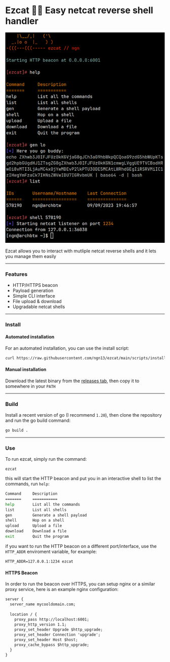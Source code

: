 # Ezcat 🐱‍💻 Easy netcat reverse shell handler</h1>
![](images/showcase.png)

Ezcat allows you to interact with mutliple netcat 
reverse shells and it lets you manage them easily  

---

### Features
- HTTP/HTTPS beacon
- Payload generation
- Simple CLI interface
- File upload & download
- Upgradable netcat shells

---

### Install
#### Automated installation 
For an automated installation, you can use the install script:
```bash
curl https://raw.githubusercontent.com/ngn13/ezcat/main/scripts/install.sh | sudo bash
```
#### Manual installation
Download the latest binary from the [releases tab](https://github.com/ngn13/ezcat/releases),
then copy it to somewhere in your `PATH`

---

### Build
Install a recent version of go (I recommend `1.20`), then clone the repository and run the go build 
command:
```bash
go build .
```

---

### Use
To run ezcat, simply run the command:
```
ezcat
```
this will start the HTTP beacon and put you in an interactive shell
to list the commands, run `help`:
```bash
Command     Description
=======     ===========
help        List all the commands
list        List all shells
gen         Generate a shell payload
shell       Hop on a shell
upload      Upload a file
download    Download a file
exit        Quit the program
```
if you want to run the HTTP beacon on a different port/interface, use the `HTTP_ADDR` enviroment
variable, for example:
```
HTTP_ADDR=127.0.0.1:1234 ezcat
```
#### HTTPS Beacon
In order to run the beacon over HTTPS, you can setup nginx or a similar proxy service,
here is an example nginx configuration:
```
server {
  server_name mycooldomain.com;

  location / {
    proxy_pass http://localhost:6001;
    proxy_http_version 1.1;
    proxy_set_header Upgrade $http_upgrade;
    proxy_set_header Connection 'upgrade';
    proxy_set_header Host $host;
    proxy_cache_bypass $http_upgrade;
  }
}
```
